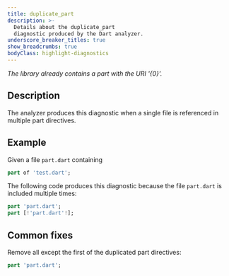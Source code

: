 ```yaml
---
title: duplicate_part
description: >-
  Details about the duplicate_part
  diagnostic produced by the Dart analyzer.
underscore_breaker_titles: true
show_breadcrumbs: true
bodyClass: highlight-diagnostics
---
```


_The library already contains a part with the URI '{0}'._

## Description

The analyzer produces this diagnostic when a single file is referenced in
multiple part directives.

## Example

Given a file `part.dart` containing

```dart
part of 'test.dart';
```

The following code produces this diagnostic because the file `part.dart` is
included multiple times:

```dart
part 'part.dart';
part [!'part.dart'!];
```

## Common fixes

Remove all except the first of the duplicated part directives:

```dart
part 'part.dart';
```
